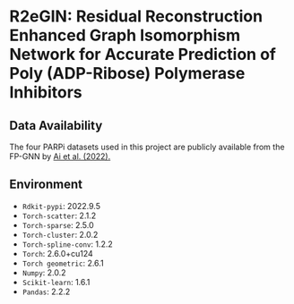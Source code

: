# R2eGIN: Residual Reconstruction Enhanced Graph Isomorphism Network for Accurate Prediction of Poly (ADP-Ribose) Polymerase Inhibitors

## Data Availability

The four PARPi datasets used in this project are publicly available from the FP-GNN by [Ai et al. (2022).](https://doi.org/10.3389/fphar.2022.971369)

## Environment

- `Rdkit-pypi`: 2022.9.5
- `Torch-scatter`: 2.1.2
- `Torch-sparse`: 2.5.0
- `Torch-cluster`: 2.0.2
- `Torch-spline-conv`: 1.2.2
- `Torch`: 2.6.0+cu124
- `Torch geometric`: 2.6.1
- `Numpy`: 2.0.2
- `Scikit-learn`: 1.6.1
- `Pandas`: 2.2.2

